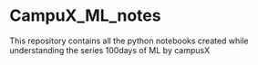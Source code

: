 # CampuX_ML_notes
This repository contains all the python notebooks created while understanding the series 100days of ML by campusX

